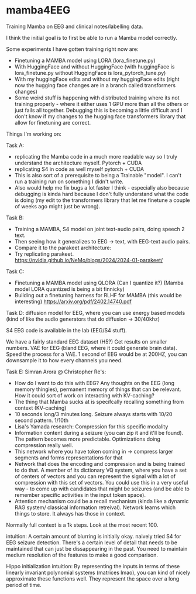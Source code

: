 # mamba4EEG
Training Mamba on EEG and clinical notes/labelling data. 

I think the initial goal is to first be able to run a Mamba model correctly. 

Some experiments I have gotten training right now are: 
- Finetuning a MAMBA model using LORA (lora_finetune.py)
- With HuggingFace and without HuggingFace (with huggingFace is lora_finetune.py without HuggingFace is lora_pytorch_tune.py)
- With my huggingFace edits and without my huggingFace edits (right now the hugging face changes are in a branch called transformers changes)
- Some weird stuff is happening with distributed training where its not training properly - where it either uses 1 GPU more than all the others or just fails all together. Debugging this is becoming a little difficult and I don't know if my changes to the hugging face transformers library that allow for finetuning are correct. 

Things I'm working on: 

Task A: 
- replicating the Mamba code in a much more readable way so I truly understand the architecture myself. Pytorch + CUDA
- replicating S4 in code as well myself pytorch + CUDA 
- This is also sort of a prerequisite to being a Trainable "model". I can't run a training run on something I didn't write. 
- Also would help me fix bugs a lot faster I think - especially also because debugging is kinda hard because I don't fully understand what the code is doing (my edit to the transformers library that let me finetune a couple of weeks ago might just be wrong). 

Task B: 
- Training a MAMBA, S4 model on joint text-audio pairs, doing speech 2 text.
- Then seeing how it generalizes to EEG -> text, with EEG-text audio pairs. 
- Compare it to the parakeet architecture:
- Try replicating parakeet.  
https://nvidia.github.io/NeMo/blogs/2024/2024-01-parakeet/

Task C: 
- Finetuning a MAMBA model using QLORA (Can I quantize it?) (Mamba model LORA quantized is being a bit finnicky)
- Building out a finetuning harness for RLHF for MAMBA (this would be interesting) 
https://arxiv.org/pdf/2402.14740.pdf

Task D: 
diffusion model for EEG, where you can use energy based models (kind of like the audio generators that do diffusion -> 30/40khz) 

S4 EEG code is available in the lab (EEG/S4 stuff). 

We have a fairly standard EEG dataset (H5?) Get results on smaller numbers. 
VAE for EEG (bland EEG, where it could generate brain data). 
Speed the process for a VAE. 1 second of EEG would be at 200HZ, you can downsample it to how every channels you need. 

Task E: 
Simran Arora @ Christopher Re's: 
- How do I want to do this with EEG? Any thoughts on the EEG (long memory thingies), permanent memory of things that can be relevant. How it could sort of work on interacting with KV-caching?
- The thing that Mamba sucks at is specifcally recalling something from context (KV-caching) 
- 10 seconds long/3 minutes long. Seizure always starts with 10/20 second pattern. 1/10th 
- Lisa's Yamada research: Compression for this specific modality 
- Information content during a seizure (you can zip it and it'll be found). The pattern becomes more predictable. Optimizations doing compression really well.
- This network where you have token coming in -> compress larger segments and forms representations for that
- Network that does the encoding and compression and is being trained to do that. A member of its dictionary VQ system, where you have a set of centers of vectors and you can represent the signal with a lot of compression with this set of vectors. You could use this in a very useful way - to come up with candidates that might be seizures (and be able to remember specific activities in the input token space).
- Attention mechanism could be a recall mechanism (kinda like a dynamic RAG system/ classical information retreival). Network learns which things to store. It always has those in context. 

Normally full context is a 1k steps. Look at the most recent 100. 

intuition: 
A certain amount of blurring is initially okay. naively tried S4 for EEG seizure detection. There's a certain level of detail that needs to be maintained that can just be dissappearing in the past. You need to maintain medium resolution of the features to make a good comparison. 

Hippo initialization intuition: 
By representing the inputs in terms of these linearly invariant polynomial systems (matrices lmao), you can kind of nicely approximate these functions well. They represent the space over a long period of time. 

